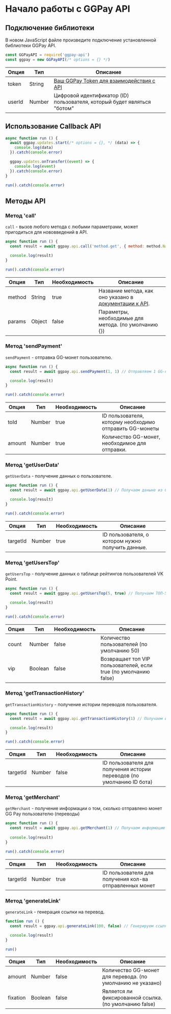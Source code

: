 # Начало работы с GGPay API

## Подключение библиотеки

В новом JavaScript файле произведите подключение установленной библиотеки GGPay API.

```js
const GGPayAPI = require('ggpay-api')
const ggpay = new GGPayAPI(/* options = {} */)
```

|Опция |Тип   |Описание                                                                                  |
|-     |-     |-                                                                                         |
|token |String|[Ваш GGPay Token для взаимодействия с API](https://saind.ru/api/method/token.php)|
|userId|Number|Цифровой идентификатор (ID) пользователя, который будет являться "ботом"                  |

## Использование Callback API

```js
async function run () {
  await ggpay.updates.start(/* options = {}, */ (data) => {
    console.log(data)
  }).catch(console.error)

  ggpay.updates.onTransfer((event) => {
    console.log(event)
  }).catch(console.error)
}

run().catch(console.error)

```

## Методы API

### Метод 'call'

`call` - вызов любого метода с любыми параметрами, может пригодиться для нововведений в API.

```js
async function run () {
  const result = await ggpay.api.call('method.get', { method: method.Name, data: '123123' })

  console.log(result)
}

run().catch(console.error)
```

|Опция |Тип   |Необходимость |Описание                                                                                             |
|-     |-     |-             |-                                                                                                    |
|method|String|true          |Название метода, как оно указано в [документации к API](https://vk.com/@gg_pay-api-gg-pay).          |
|params|Object|false         |Параметры, необходимые для метода. (по умолчанию {})                                                 |

### Метод 'sendPayment'

`sendPayment` - отправка GG-монет пользователю.

```js
async function run () {
  const result = await ggpay.api.sendPayment(1, 1) // Отправляем 1 GG-копейку пользователю с @id1 (Павел Дуров).

  console.log(result)
}

run().catch(console.error)
```

|Опция |Тип   |Необходимость |Описание                                               |
|-     |-     |-             |-                                                      |
|toId  |Number|true          |ID пользователя, которму необходимо отправить GG-монеты|
|amount|Number|true          |Количество GG-монет, необходимое для отправки.         |

### Метод 'getUserData'

`getUserData` - получение данных о пользователе.

```js
async function run () {
  const result = await ggpay.api.getUserData(1) // Получаем даныне из базы данных GGPay о пользователе с @id1 (Павел Дуров)

  console.log(result)
}

run().catch(console.error)
```

|Опция   |Тип   |Необходимость |Описание                                         |
|-       |-     |-             |-                                                |
|targetId|Number|true          |ID пользователя, о котором нужно получить данные.|

### Метод 'getUsersTop'

`getUsersTop` - получение данных о таблице рейтингов пользователей VK Point.

```js
async function run () {
  const result = await ggpay.api.getUsersTop(5, true) // Получаем ТОП-5 ВИП пользователей

  console.log(result)
}

run().catch(console.error)
```

|Опция |Тип    |Необходимость |Описание                                                        |
|-     |-      |-             |-                                                               |
|count |Number |false         |Количество пользователей (по умолчанию 50)                      |
|vip   |Boolean|false         |Возвращает топ VIP пользователей, если true (по умолчанию false)|

### Метод 'getTransactionHistory'

`getTransactionHistory` - получение истории переводов пользователя.

```js
async function run () {
  const result = await ggpay.api.getTransactionHistory(1) // Получаем историю переводо пользователя с @id1 (Павел Дуров)

  console.log(result)
}

run().catch(console.error)
```

|Опция   |Тип   |Необходимость |Описание                                                              |
|-       |-     |-             |-                                                                     |
|targetId|Number|false         |ID пользователя для получения истории переводов (по умолчанию ID бота)|

### Метод 'getMerchant'

`getMerchant` - получение информации о том, сколько отправлено монет GG Pay пользователю (переводы)

```js
async function run () {
  const result = await ggpay.api.getMerchant(1) // Получаем информацию о том, сколько было переведено GG-монет пользователю с @id1 (Павел Дуров)
  
  console.log(result)
}

run().catch(console.error)
```

|Опция   |Тип   |Необходимость |Описание                                                              |
|-       |-     |-             |-                                                                     |
|targetId|Number|true         |ID пользователя для получения кол-ва отправленных монет|

### Метод 'generateLink'

`generateLink` - генерация ссылки на перевод.

```js
function run () {
  const result = ggpay.api.generateLink(100, false) // Генерируем ссылку для перевода 100 VK Points без фиксации.

  console.log(result)
}

run()
```

|Опция   |Тип    |Необходимость |Описание                                                   |
|-       |-      |-             |-                                                          |
|amount  |Number |false         |Количество GG-монет для перевода. (по умолчанию не указано)|
|fixation|Boolean|false         |Является ли фиксированной ссылка. (по умолчанию false)     |
